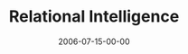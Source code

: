 ---
layout: message
category: message
series: "Hard Work"
title: "Relational Intelligence"
date: 2006-07-15-00-00
message_id: 60
audio: "http://s3.amazonaws.com/crossroads-media/message/audio/Hard_Work_05_Relational_Intelligence_07-16-06__Mingo.mp3"
audio-duration: "31:57"
explicit: false
---